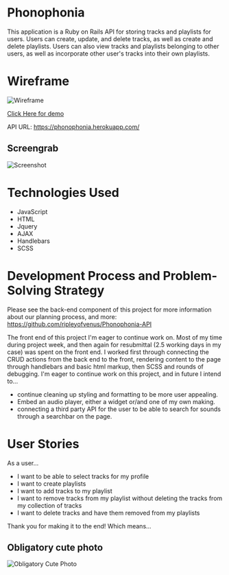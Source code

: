 # Phonophonia

This application is a Ruby on Rails API for storing tracks and playlists for
users.  Users can create, update, and delete tracks, as well as create and delete playlists.
Users can also view tracks and playlists belonging to other users, as well as incorporate
other user's tracks into their own playlists.

# Wireframe
![Wireframe](https://imgur.com/a/deH3I)

[Click Here for demo](https://ripleyofvenus.github.io/Phonophonia/)

API URL:  https://phonophonia.herokuapp.com/

## Screengrab

![Screenshot](https://i.imgur.com/O4w85EB.png)

# Technologies Used
- JavaScript
- HTML
- Jquery
- AJAX
- Handlebars
- SCSS


# Development Process and Problem-Solving Strategy
Please see the back-end component of this project for more information about
our planning process, and more: https://github.com/ripleyofvenus/Phonophonia-API

The front end of this project I'm eager to continue work on. Most of my time during
project week, and then again for resubmittal (2.5 working days in my case) was spent
on the front end. I worked first through connecting the CRUD actions from the back end to
the front, rendering content to the page through handlebars and basic html markup,
then SCSS and rounds of debugging.
I'm eager to continue work on this project, and in future I intend to...
- continue cleaning up styling and formatting to be more user appealing.
- Embed an audio player, either a widget or/and one of my own making.
- connecting a third party API for the user to be able to search for sounds through a searchbar on the page.

# User Stories

As a user...
- I want to be able to select tracks for my profile
- I want to create playlists
- I want to add tracks to my playlist
- I want to remove tracks from my playlist without deleting the tracks from my
collection of tracks
- I want to delete tracks and have them removed from my playlists

Thank you for making it to the end! Which means...
## Obligatory cute photo

![Obligatory Cute Photo](http://blog.showmenaturephotography.com/wp-content/uploads/B7D-5143-YBMarmotStretching.jpg)
